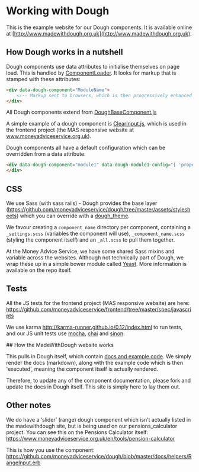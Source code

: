 # Working with Dough

This is the example website for our Dough components. It is available online at [http://www.madewithdough.org.uk](http://www.madewithdough.org.uk).

## How Dough works in a nutshell

Dough components use data attributes to initialise themselves on page load. This is handled by [ComponentLoader](https://github.com/moneyadviceservice/dough/blob/master/assets/js/lib/componentLoader.js). It looks for markup that is stamped with these attributes:

```html
<div data-dough-component="ModuleName">
	<!-- Markup sent to browsers, which is then progressively enhanced by Dough's JS. -->
</div>
```

All Dough components extend from [DoughBaseComponent.js](https://github.com/moneyadviceservice/dough/blob/master/assets/js/components/DoughBaseComponent.js)

A simple example of a dough component is [ClearInput.js](https://github.com/moneyadviceservice/frontend/blob/master/app/assets/javascripts/components/ClearInput.js), which is used in the frontend project (the MAS responsive website at www.moneyadviceservice.org.uk).

Dough components all have a default configuration which can be overridden from a data attribute:

```html
<div data-dough-component="module1" data-dough-module1-config="{ 'property': 'value' }">
</div>
```

## CSS

We use Sass (with sass rails) - Dough provides the base layer (https://github.com/moneyadviceservice/dough/tree/master/assets/stylesheets) which you can override with a [dough_theme](https://github.com/moneyadviceservice/frontend/tree/master/app/assets/stylesheets/components/dough_theme). 

We favour creating a `component_name` directory per component, containing a `_settings.scss` (variables the component will use), `_component_name.scss` (styling the component itself) and an `_all.scss` to pull them together.

At the Money Advice Service, we have some shared Sass mixins and variable across the websites. Although not technically part of Dough, we wrap these up in a simple bower module called [Yeast](https://github.com/moneyadviceservice/yeast). More information is available on the repo itself.

## Tests

All the JS tests for the frontend project (MAS responsive website) are here: https://github.com/moneyadviceservice/frontend/tree/master/spec/javascripts

We use karma http://karma-runner.github.io/0.12/index.html to run tests, and our JS unit tests use [mocha](http://mochajs.org/), [chai](http://chaijs.com/) and [sinon](http://sinonjs.org/).

## How the MadeWithDough website works

This pulls in Dough itself, which contain [docs and example code](https://github.com/moneyadviceservice/dough/tree/master/docs). We simply render the docs (markdown), along with the example code which is then 'executed', meaning the component itself is actually rendered.

Therefore, to update any of the component documentation, please fork and update the docs in Dough itself. This site is simply here to lay them out.

## Other notes

We do have a ‘slider’ (range) dough component which isn’t actually listed in the madewithdough site, but is being used on our pensions_calculator project. You can see this on the Pensions Calculator itself: https://www.moneyadviceservice.org.uk/en/tools/pension-calculator

This is how you use the component: https://github.com/moneyadviceservice/dough/blob/master/docs/helpers/RangeInput.erb